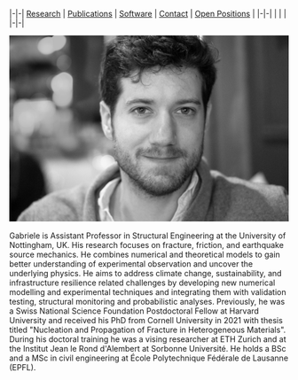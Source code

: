 |-|-|
[Research](research.md) | [Publications](publications.md) | [Software](software.md) | [Contact](contact.md) | [Open Positions](open_positions.md) |
|-|-|
| | |
|-|-|

<!--[CV](gabriele_albertini_vitae.pdf){:target="_blank"}-->

![](images/profile_photo_id_bw.jpg)

Gabriele is Assistant Professor in Structural Engineering at the University of Nottingham, UK. His research focuses on fracture, friction, and earthquake source mechanics. He combines numerical and theoretical models to gain better understanding of experimental observation and uncover the underlying physics. He aims to address climate change, sustainability, and infrastructure resilience related challenges by developing new numerical modelling and experimental techniques and integrating them with validation testing, structural monitoring and probabilistic analyses. 
Previously, he was a Swiss National Science Foundation Postdoctoral Fellow at Harvard University and received his PhD from Cornell University in 2021 with thesis titled "Nucleation and Propagation of Fracture in Heterogeneous Materials". During his doctoral training he was a vising researcher at ETH Zurich and at the Institut Jean le Rond d'Alembert at Sorbonne Université. He holds a BSc and a MSc in civil engineering at École Polytechnique Fédérale de Lausanne (EPFL).


<!-- work in progress

We work on numerical and experimental fracture mechanics and friction. In these experiments, we measure motion and deformation of the material using [Digital-Image-Correlation](research.md){:target="_blank"} and Machine-Learning-based techniques. We develop numerical modelling techniques allowing us to model failure of materials and deepen our understanding of the underlying mechanics.

In collaboration with [Laurent Ponson](http://www.laurentponson.com/){:target="_blank"} and [Mathias Lebihain](https://scholar.google.com/citations?user=ZUSWpmMAAAAJ&hl=en&oi=ao){:target="_blank"}, we developed fracture experiments using [multi-material 3D printed polymers](https://doi.org/10.1103/PhysRevLett.127.035501){:target="_blank"}. This allowed us to test if a crack in a heterogeneous material follows the equation of motion predicted by brittle fracture theory.

We developed numerical and theoretical model for friction and collaborated with experimentalists ([Jay Fineberg](http://old.phys.huji.ac.il/~jay/){:target="_blank"} and [Ilya Svetlizky](https://scholar.google.co.il/citations?user=44mVMhIAAAAJ&hl=en){:target="_blank"}) to uncover the [physical mechanisms governing friction](https://doi.org/10.1016/j.jmps.2019.103826){:target="_blank"}
-->

<!--
I work on fracture of materials, friction and earthquakes. 
I use a combination of numerical and theoretical models to gain better understanding of experimental observation. 

I am Assistant Professor at the Faculy of Engineering at the University of Nottingham, UK.
Previously, I was a Swiss National Science Foundation Postdoctoral Fellow at Harvard University.
I worked with [Katia Bertoldi](https://bertoldi.seas.harvard.edu/){:target="_blank"} on tunable frictional surfaces.
I also worked with [Dave Weitz](https://weitzlab.seas.harvard.edu/){:target="_blank"} on the dynamics of extended fractures.

I received my PhD at Cornell University under the guidance of [Dave Kammer](https://ifb.ethz.ch/compmech/people/prof-dr-david-kammer.html){:target="_blank"} and my dissertation is on [Nucleation and Propagation of Fracture in Heterogeneous Materials](https://www-proquest-com.proxy.library.cornell.edu/dissertations-theses/nucleation-propagation-fracture-heterogeneous/docview/2550608833/se-2?accountid=10267){:target="_blank"}.


I collaborated with [Ahmed Elbanna](http://publish.illinois.edu/mcslabuiuc/people/ahmed-ettaf-elbanna/){:target="_blank"} on the development of a new [hybrid numerical method](http://arxiv.org/abs/2102.08756){:target="_blank"} coupling Finite Elements and Boundary Elements.

I used theoretical and numerical models to study the [stochastic properties of static friction](http://arxiv.org/abs/2005.06113){:target="_blank"} in collaboration with [Mircea Grigoriu](https://www.cee.cornell.edu/faculty-directory/mircea-dan-grigoriu){:target="_blank"}. 

I am working with [Greg McLaskey](https://courses.cit.cornell.edu/mclaskey/people.html){:target="_blank"} and [Chun-Yu Ke](https://chunyuke.com/){:target="_blank"} and use theoretical and numerical models to uncover the friction law of laboratory scale earthquakes performed on a 3m granite fault.
-->

<!--
I am wondering if you might add some broader statements about your work and your professional goals. What is your larger project? What questions interest you? What are the broader impacts of your work? What broader conversations in the field does your work contribute to?

You might look at some bio statements and websites from others in your field to see how they answer these kinds of questions. 

-->
